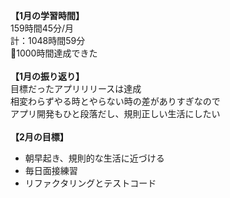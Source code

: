 **【1月の学習時間】**<br>
159時間45分/月<br>
計：1048時間59分<br>
🥳1000時間達成できた<br>
<br>
**【1月の振り返り】**<br>
目標だったアプリリリースは達成<br>
相変わらずやる時とやらない時の差がありすぎなので<br>
アプリ開発もひと段落だし、規則正しい生活にしたい<br>
<br>
**【2月の目標】**<br>
- 朝早起き、規則的な生活に近づける<br>
- 毎日面接練習<br>
- リファクタリングとテストコード
